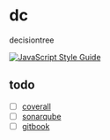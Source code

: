 # dc
decisiontree

[![JavaScript Style Guide](https://cdn.rawgit.com/standard/standard/master/badge.svg)](https://github.com/standard/standard)
## todo
- [ ] [coverall](https://coveralls.io/)
- [ ] [sonarqube](https://www.sonarqube.org/)
- [ ] [gitbook](https://www.gitbook.com/)
